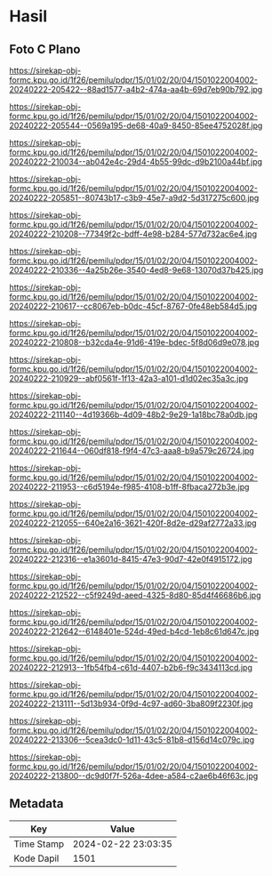 # Hasil

## Foto C Plano

https://sirekap-obj-formc.kpu.go.id/1f26/pemilu/pdpr/15/01/02/20/04/1501022004002-20240222-205422--88ad1577-a4b2-474a-aa4b-69d7eb90b792.jpg

https://sirekap-obj-formc.kpu.go.id/1f26/pemilu/pdpr/15/01/02/20/04/1501022004002-20240222-205544--0569a195-de68-40a9-8450-85ee4752028f.jpg

https://sirekap-obj-formc.kpu.go.id/1f26/pemilu/pdpr/15/01/02/20/04/1501022004002-20240222-210034--ab042e4c-29d4-4b55-99dc-d9b2100a44bf.jpg

https://sirekap-obj-formc.kpu.go.id/1f26/pemilu/pdpr/15/01/02/20/04/1501022004002-20240222-205851--80743b17-c3b9-45e7-a9d2-5d317275c600.jpg

https://sirekap-obj-formc.kpu.go.id/1f26/pemilu/pdpr/15/01/02/20/04/1501022004002-20240222-210208--77349f2c-bdff-4e98-b284-577d732ac6e4.jpg

https://sirekap-obj-formc.kpu.go.id/1f26/pemilu/pdpr/15/01/02/20/04/1501022004002-20240222-210336--4a25b26e-3540-4ed8-9e68-13070d37b425.jpg

https://sirekap-obj-formc.kpu.go.id/1f26/pemilu/pdpr/15/01/02/20/04/1501022004002-20240222-210617--cc8067eb-b0dc-45cf-8767-0fe48eb584d5.jpg

https://sirekap-obj-formc.kpu.go.id/1f26/pemilu/pdpr/15/01/02/20/04/1501022004002-20240222-210808--b32cda4e-91d6-419e-bdec-5f8d06d9e078.jpg

https://sirekap-obj-formc.kpu.go.id/1f26/pemilu/pdpr/15/01/02/20/04/1501022004002-20240222-210929--abf0561f-1f13-42a3-a101-d1d02ec35a3c.jpg

https://sirekap-obj-formc.kpu.go.id/1f26/pemilu/pdpr/15/01/02/20/04/1501022004002-20240222-211140--4d19366b-4d09-48b2-9e29-1a18bc78a0db.jpg

https://sirekap-obj-formc.kpu.go.id/1f26/pemilu/pdpr/15/01/02/20/04/1501022004002-20240222-211644--060df818-f9f4-47c3-aaa8-b9a579c26724.jpg

https://sirekap-obj-formc.kpu.go.id/1f26/pemilu/pdpr/15/01/02/20/04/1501022004002-20240222-211953--c6d5194e-f985-4108-b1ff-8fbaca272b3e.jpg

https://sirekap-obj-formc.kpu.go.id/1f26/pemilu/pdpr/15/01/02/20/04/1501022004002-20240222-212055--640e2a16-3621-420f-8d2e-d29af2772a33.jpg

https://sirekap-obj-formc.kpu.go.id/1f26/pemilu/pdpr/15/01/02/20/04/1501022004002-20240222-212316--e1a3601d-8415-47e3-90d7-42e0f4915172.jpg

https://sirekap-obj-formc.kpu.go.id/1f26/pemilu/pdpr/15/01/02/20/04/1501022004002-20240222-212522--c5f9249d-aeed-4325-8d80-85d4f46686b6.jpg

https://sirekap-obj-formc.kpu.go.id/1f26/pemilu/pdpr/15/01/02/20/04/1501022004002-20240222-212642--6148401e-524d-49ed-b4cd-1eb8c61d647c.jpg

https://sirekap-obj-formc.kpu.go.id/1f26/pemilu/pdpr/15/01/02/20/04/1501022004002-20240222-212913--1fb54fb4-c61d-4407-b2b6-f9c3434113cd.jpg

https://sirekap-obj-formc.kpu.go.id/1f26/pemilu/pdpr/15/01/02/20/04/1501022004002-20240222-213111--5d13b934-0f9d-4c97-ad60-3ba809f2230f.jpg

https://sirekap-obj-formc.kpu.go.id/1f26/pemilu/pdpr/15/01/02/20/04/1501022004002-20240222-213306--5cea3dc0-1d11-43c5-81b8-d156d14c079c.jpg

https://sirekap-obj-formc.kpu.go.id/1f26/pemilu/pdpr/15/01/02/20/04/1501022004002-20240222-213800--dc9d0f7f-526a-4dee-a584-c2ae6b46f63c.jpg


## Metadata

| Key        | Value               |
| ---------- | ------------------- |
| Time Stamp | 2024-02-22 23:03:35 |
| Kode Dapil | 1501                |



